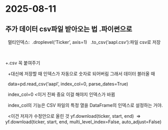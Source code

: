 # 2025-08-11

## 주가 데이터 csv파일 받아오는 법 .파이썬으로


 
멀티인덱스:  .droplevel(‘Ticker’, axis=1)
 
.to_csv(‘aapl.csv‘):파일 csv로 저장 

 

+.csv 꼭 붙여주기


 
+대신에 저장할 때 인덱스가 자동으로 숫자로 되어버림
그래서 데이터 블러올 때


 
data=pd.read_csv(‘aapl’, index_col=0, parse_dates=True)


 
index_col=0 <이거 진짜 중요
이걸 해야지 인덱스가 바뀜


 
index_col의 기능은 CSV 파일의 특정 열을 DataFrame의 인덱스로 설정하는 거야.


 
<이건 저자가 수정안으로 올린 것
yf.download(ticker, start, end) 
=> yf.download(ticker, start, end, multi_level_index=False, auto_adjust=False)